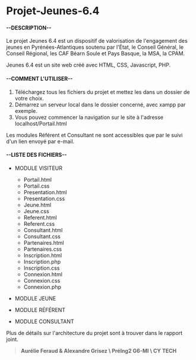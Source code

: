 # **Projet-Jeunes-6.4**

#### **--DESCRIPTION--**  

Le projet Jeunes 6.4 est un dispositif de valorisation de l'engagement des jeunes en Pyrénées-Atlantiques soutenu par l'État, le Conseil Général, le Conseil Régional, les CAF Béarn Soule et Pays Basque, la MSA, la CPAM.  

Jeunes 6.4 est un site web créé avec HTML, CSS, Javascript, PHP.  

#### **--COMMENT L'UTILISER--**

1. Téléchargez tous les fichiers du projet et mettez les dans un dossier de votre choix.  
2. Démarrez un serveur local dans le dossier concerné, avec xampp par exemple.  
3. Vous pouvez commencer la navigation sur le site à l'adresse localhost/Portail.html  

Les modules Référent et Consultant ne sont accessibles que par le suivi d'un lien envoyé par e-mail.

#### **--LISTE DES FICHIERS--**

+ MODULE VISITEUR
  - Portail.html  
  - Portail.css  
  - Presentation.html  
  - Presentation.css  
  - Jeune.html  
  - Jeune.css  
  - Referent.html  
  - Referent.css  
  - Consultant.html  
  - Consultant.css  
  - Partenaires.html  
  - Partenaires.css  
  - Inscription.html  
  - Inscription.php  
  - Inscription.css  
  - Connexion.html  
  - Connexion.css  
  - Connexion.php  
+ MODULE JEUNE

+ MODULE RÉFÉRENT
+ MODULE CONSULTANT

Plus de détails sur l'architecture du projet sont à trouver dans le rapport joint.

> **Aurélie Feraud & Alexandre Grisez \ PréIng2 G6-MI \ CY TECH**
